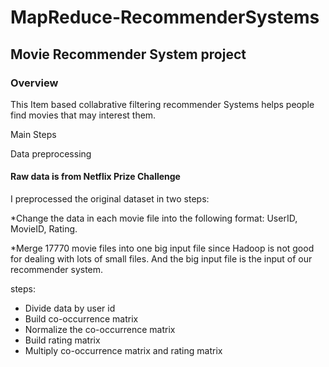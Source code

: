 # MapReduce-RecommenderSystems

## Movie Recommender System project

### Overview

This Item based collabrative filtering recommender Systems helps people find movies that may interest them.

Main Steps

Data preprocessing

#### Raw data is from Netflix Prize Challenge

I preprocessed the original dataset in two steps:

*Change the data in each movie file into the following format: UserID, MovieID, Rating.

*Merge 17770 movie files into one big input file since Hadoop is not good for dealing with lots of small files. And the big input file is the input of our recommender system.

steps:

* Divide data by user id
* Build co-occurrence matrix
* Normalize the co-occurrence matrix
* Build rating matrix
* Multiply co-occurrence matrix and rating matrix

